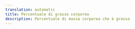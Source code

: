 ```yaml
---
translation: automatic
title: Percentuale di grasso corporeo
description: Percentuale di massa corporea che è grassa
---
```

